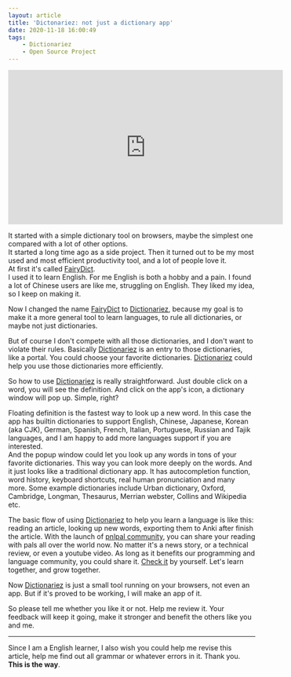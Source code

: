 ```yaml
---
layout: article
title: 'Dictonariez: not just a dictionary app'
date: 2020-11-18 16:00:49
tags: 
    - Dictionariez 
    - Open Source Project
---
```


<iframe width="560" height="315" src="https://www.youtube.com/embed/12XlGQCynsM" frameborder="0" allow="accelerometer; autoplay; clipboard-write; encrypted-media; gyroscope; picture-in-picture" allowfullscreen></iframe>

It started with a simple dictionary tool on browsers, maybe the simplest one compared with a lot of other options.  
It started a long time ago as a side project. Then it turned out to be my most used and most efficient productivity tool, and a lot of people love it.  
At first it's called [FairyDict].  
I used it to learn English. For me English is both a hobby and a pain. I found a lot of Chinese users are like me, struggling on English. They liked my idea, so I keep on making it.  

Now I changed the name [FairyDict] to [Dictionariez], because my goal is to make it a more general tool to learn languages, to rule all dictionaries, or maybe not just dictionaries.  

But of course I don't compete with all those dictionaries, and I don't want to violate their rules. Basically [Dictionariez] is an entry to those dictionaries, like a portal. You could choose your favorite dictionaries. [Dictionariez] could help you use those dictionaries more efficiently.

So how to use [Dictionariez] is really straightforward. Just double click on a word, you will see the definition. And click on the app's icon, a dictionary window will pop up. Simple, right?

Floating definition is the fastest way to look up a new word. In this case the app has builtin dictionaries to support English, Chinese, Japanese, Korean (aka CJK), German, Spanish, French, Italian, Portuguese, Russian and Tajik languages, and I am happy to add more languages support if you are interested.  
And the popup window could let you look up any words in tons of your favorite dictionaries. This way you can look more deeply on the words. And it just looks like a traditional dictionary app. It has autocompletion function, word history, keyboard shortcuts, real human pronunciation and many more. Some example dictionaries include Urban dictionary, Oxford, Cambridge, Longman, Thesaurus, Merrian webster, Collins and Wikipedia etc.

The basic flow of using [Dictionariez] to help you learn a language is like this: reading an article, looking up new words, exporting them to Anki after finish the article. With the launch of [pnlpal community](https://pnlpal.dev/topic/2/), you can share your reading with pals all over the world now. No matter it's a news story, or a technical review, or even a youtube video. As long as it benefits our programming and language community, you could share it. [Check it](https://pnlpal.dev) by yourself. Let's learn together, and grow together.

Now [Dictionariez] is just a small tool running on your browsers, not even an app. But if it's proved to be working, I will make an app of it.   

So please tell me whether you like it or not. Help me review it. Your feedback will keep it going, make it stronger and benefit the others like you and me.

----

Since I am a English learner, I also wish you could help me revise this article, help me find out all grammar or whatever errors in it. Thank you. **This is the way**.


[FairyDict]: https://github.com/revir/FairyDict
[Dictionariez]: https://github.com/pnlpal/dictionaries
